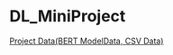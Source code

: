 # DL_MiniProject

[Project Data(BERT ModelData, CSV Data)](https://drive.google.com/drive/folders/1RpiNPAqSp0TLooxiZDREexODc94jlhLF?usp=drive_link)

